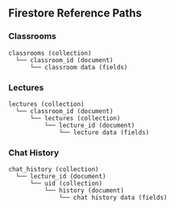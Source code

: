 ## Firestore Reference Paths

### Classrooms
```
classrooms (collection)
  └── classroom_id (document)
	  └── classroom data (fields)
```

### Lectures
```
lectures (collection)
  └── classroom_id (document)
	  └── lectures (collection)
		  └── lecture_id (document)
			  └── lecture data (fields)
```

### Chat History
```
chat_history (collection)
  └── lecture_id (document)
	  └── uid (collection)
		  └── history (document)
			  └── chat history data (fields)
```
